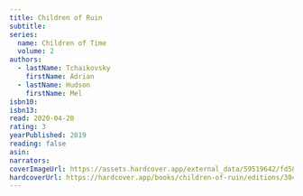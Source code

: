 ```yaml
---
title: Children of Ruin
subtitle:
series:
  name: Children of Time
  volume: 2
authors:
  - lastName: Tchaikovsky
    firstName: Adrian
  - lastName: Hudson
    firstName: Mel
isbn10:
isbn13:
read: 2020-04-20
rating: 3
yearPublished: 2019
reading: false
asin:
narrators:
coverImageUrl: https://assets.hardcover.app/external_data/59519642/fd58417e6a12c823a6a733d7f285a998e05aafff.jpeg
hardcoverUrl: https://hardcover.app/books/children-of-ruin/editions/30407274
---
```

